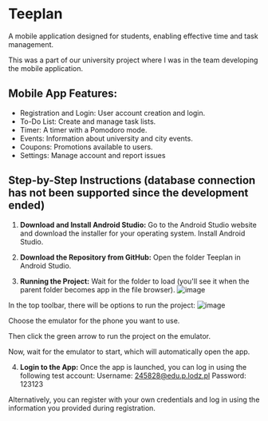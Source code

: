 # Teeplan
A mobile application designed for students, enabling effective time and task management. 

This was a part of our university project where I was in the team developing the mobile application.

## Mobile App Features:
* Registration and Login: User account creation and login.
* To-Do List: Create and manage task lists.
* Timer: A timer with a Pomodoro mode.
* Events: Information about university and city events.
* Coupons: Promotions available to users.
* Settings: Manage account and report issues

## Step-by-Step Instructions (database connection has not been supported since the development ended)

1. **Download and Install Android Studio:**
Go to the Android Studio website and download the installer for your operating system.
Install Android Studio.

3. **Download the Repository from GitHub:**
Open the folder Teeplan in Android Studio.

4. **Running the Project:**
Wait for the folder to load (you'll see it when the parent folder becomes app in the file browser).
![image](https://github.com/user-attachments/assets/78f8de81-93cc-4e90-b81f-8543fda465e8)

In the top toolbar, there will be options to run the project:
![image](https://github.com/user-attachments/assets/8ba2aa9d-aa44-470b-85a2-e5592c0de92f)

Choose the emulator for the phone you want to use.

Then click the green arrow to run the project on the emulator.

Now, wait for the emulator to start, which will automatically open the app.

4. **Login to the App:**
Once the app is launched, you can log in using the following test account:
Username: 245828@edu.p.lodz.pl
Password: 123123

Alternatively, you can register with your own credentials and log in using the information you provided during registration.
